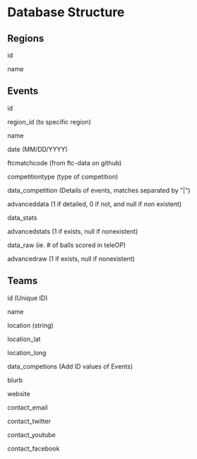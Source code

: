 # Database Structure

## Regions
id

name

## Events
id

region_id (to specific region)

name

date (MM/DD/YYYY)

ftcmatchcode (from ftc-data on github)

competitiontype (type of competition)

data_competition (Details of events, matches separated by "|")

advanceddata (1 if detailed, 0 if not, and null if non existent)

data_stats

advancedstats (1 if exists, null if nonexistent)

data_raw (ie. # of balls scored in teleOP)

advancedraw (1 if exists, null if nonexistent)


## Teams

id (Unique ID)

name

location (string)

location_lat

location_long

data_competions (Add ID values of Events)

blurb

website

contact_email

contact_twitter

contact_youtube

contact_facebook
